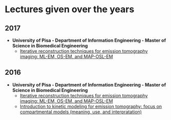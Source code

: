 # Lectures given over the years

## 2017
- **University of Pisa - Department of Information Engineering - Master of Science in Biomedical Engineering**
  - [Iterative reconstruction techniques for emission tomography imaging: ML-EM, OS-EM, and MAP-OSL-EM](https://github.com/mscipio/Lectures/tree/master/2017/University%20of%20Pisa/Biomedical%20Imaging%20Course/Iterative%20Reconstruction%20in%20Emission%20Tomography)

## 2016
- **University of Pisa - Department of Information Engineering - Master of Science in Biomedical Engineering**
  - [Iterative reconstruction techniques for emission tomography imaging: ML-EM, OS-EM, and MAP-OSL-EM](https://github.com/mscipio/Lectures/tree/master/2016/University%20of%20Pisa/Biomedical%20Imaging%20Course/Tracer%20Kinetic%20Modeling%20in%20PET%20dynamic%20imaging)
  - [Introduction to kinetic modeling for emission tomography: focus on compartmental models (meaning, use, and interpratation)](https://github.com/mscipio/Lectures/tree/master/2016/University%20of%20Pisa/Biomedical%20Imaging%20Course/Iterative%20Reconstruction%20in%20Emission%20Tomography)

